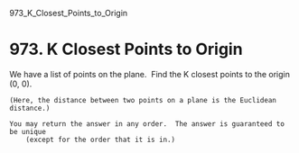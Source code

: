 973_K_Closest_Points_to_Origin
# 973. K Closest Points to Origin

We have a list of points on the plane.  Find the K
        closest points to the origin (0, 0).

    (Here, the distance between two points on a plane is the Euclidean distance.)

    You may return the answer in any order.  The answer is guaranteed to be unique
        (except for the order that it is in.)